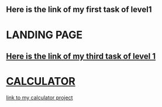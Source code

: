 <h2>Here is the link of my first task of level1</h2>
<h1>LANDING PAGE</h1>
<p><a href="https://github.com/Tayyabakhatri/catering-service-only-Tayyabakhatri"></p>




<h2>Here is the link of my third task of level 1</h2>
<h1>CALCULATOR</h1>
<p><a href="https://github.com/Tayyabakhatri/calculator-only-Tayyabakhatri"> link to my calculator project</a></p>
